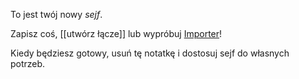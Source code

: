 To jest twój nowy *sejf*.

Zapisz coś, [[utwórz łącze]] lub wypróbuj [Importer](https://help.obsidian.md/Plugins/Importer)!

Kiedy będziesz gotowy, usuń tę notatkę i dostosuj sejf do własnych potrzeb.